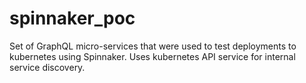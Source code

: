 # spinnaker_poc
Set of GraphQL micro-services that were used to test deployments to kubernetes using Spinnaker.
Uses kubernetes API service for internal service discovery.

